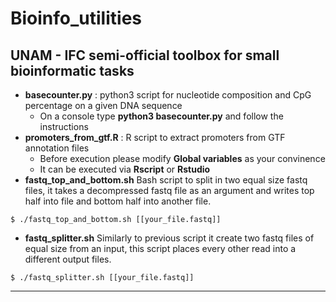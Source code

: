 # Bioinfo_utilities

## UNAM - IFC semi-official toolbox for small bioinformatic tasks

- __basecounter.py__ : python3 script for nucleotide composition and CpG percentage on a given DNA sequence
  - On a console type __python3 basecounter.py__ and follow the instructions
- __promoters_from_gtf.R__ : R script to extract promoters from GTF annotation files 
  - Before execution please modify __Global variables__ as your convinence
  - It can be executed via __Rscript__ or __Rstudio__
- __fastq_top_and_bottom.sh__ Bash script to split in two equal size fastq files, it takes a decompressed fastq file as an argument and writes top half into file and bottom half into another file.

`$ ./fastq_top_and_bottom.sh [[your_file.fastq]]`

- __fastq_splitter.sh__ Similarly to previous script it create two fastq files of equal size from an input, this script places every other read into a different output files.

`$ ./fastq_splitter.sh [[your_file.fastq]]`
___
